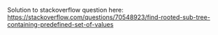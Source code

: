 Solution to stackoverflow question here: https://stackoverflow.com/questions/70548923/find-rooted-sub-tree-containing-predefined-set-of-values
